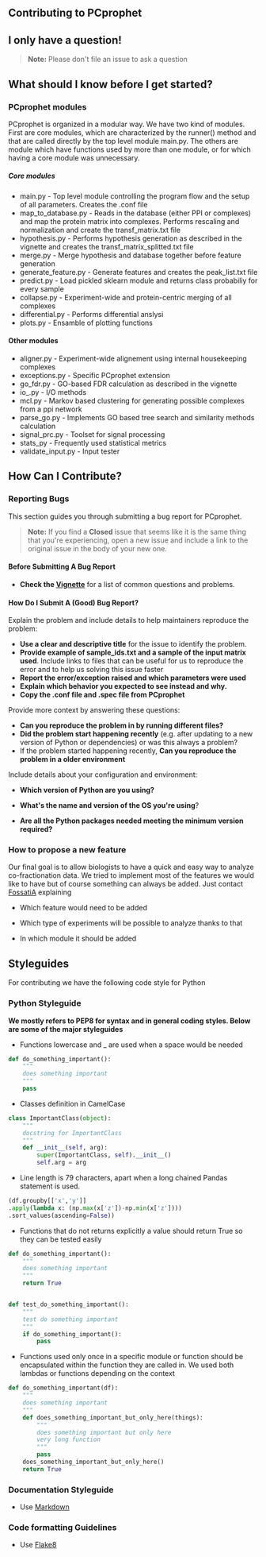 ## Contributing to PCprophet


## I only have a question!

> **Note:** Please don't file an issue to ask a question

## What should I know before I get started?

### PCprophet modules

PCprophet is organized in a modular way. We have two kind of modules. First are core modules, which are characterized by the runner() method and that are called directly by the top level module main.py.
The others are module which have functions used by more than one module, or for which having a core module was unnecessary.

##### Core modules

* main.py - Top level module controlling the program flow and the setup of all parameters. Creates the .conf file
* map_to_database.py - Reads in the database (either PPI or complexes) and map the protein matrix into complexes. Performs rescaling and normalization and create the transf_matrix.txt file
* hypothesis.py - Performs hypothesis generation as described in the vignette and creates the transf_matrix_splitted.txt file
* merge.py - Merge hypothesis and database together before feature generation
* generate_feature.py - Generate features and creates the peak_list.txt file
* predict.py - Load pickled sklearn module and returns class probabiliy for every sample
* collapse.py - Experiment-wide and protein-centric merging of all complexes
* differential.py - Performs differential anslysi
* plots.py - Ensamble of plotting functions

#### Other modules

* aligner.py - Experiment-wide alignement using internal housekeeping complexes
* exceptions.py - Specific PCprophet extension
* go_fdr.py - GO-based FDR calculation as described in the vignette
* io_.py - I/O methods
* mcl.py - Markov based clustering for generating possible complexes from a ppi network
* parse_go.py - Implements GO based tree search and similarity methods calculation
* signal_prc.py - Toolset for signal processing
* stats_py - Frequently used statistical metrics
* validate_input.py - Input tester


## How Can I Contribute?

### Reporting Bugs

This section guides you through submitting a bug report for PCprophet.


> **Note:** If you find a **Closed** issue that seems like it is the same thing that you're experiencing, open a new issue and include a link to the original issue in the body of your new one.

#### Before Submitting A Bug Report

* **Check the [Vignette](https://discuss.atom.io/c/faq)** for a list of common questions and problems.


#### How Do I Submit A (Good) Bug Report?


Explain the problem and include details to help maintainers reproduce the problem:

* **Use a clear and descriptive title** for the issue to identify the problem.
* **Provide example of sample_ids.txt and a sample of the input matrix used**. Include links to files that can be useful for us to reproduce the error and to help us solving this issue faster
* **Report the error/exception raised and which parameters were used**
* **Explain which behavior you expected to see instead and why.**
* **Copy the .conf file and .spec file from PCprophet**

Provide more context by answering these questions:

* **Can you reproduce the problem in by running different files?**
* **Did the problem start happening recently** (e.g. after updating to a new version of Python or dependencies) or was this always a problem?
* If the problem started happening recently, **Can you reproduce the problem in a older environment**

Include details about your configuration and environment:

* **Which version of Python are you using?**

* **What's the name and version of the OS you're using**?
* **Are all the Python packages needed meeting the minimum version required?**

### How to propose a new feature

Our final goal is to allow biologists to have a quick and easy way to analyze co-fractionation data. We tried to implement most of the features we would like to have but of course something can always be added. Just contact [FossatiA](https://github.com/fossatiA) explaining

* Which feature would need to be added

* Which type of experiments will be possible to analyze thanks to that

* In which module it should be added

## Styleguides

For contributing we have the following code style for Python

### Python Styleguide

**We mostly refers to PEP8 for syntax and in general coding styles. Below are some of the major styleguides**

* Functions lowercase and _ are used when a space would be needed


```python
def do_something_important():
    """
    does something important
    """
    pass
```

* Classes definition in CamelCase


```python
class ImportantClass(object):
    """
    docstring for ImportantClass
    """
    def __init__(self, arg):
        super(ImportantClass, self).__init__()
        self.arg = arg
```


* Line length is 79 characters, apart when a long chained Pandas statement is used.

```python
(df.groupby[['x','y']]
.apply(lambda x: (np.max(x['z'])-np.min(x['z'])))
.sort_values(ascending=False))
```


* Functions that do not returns explicitly a value should return True
so they can be tested easily

```python
def do_something_important():
    """
    does something important
    """
    return True


def test_do_something_important():
    """
    test do something important
    """
    if do_something_important():
        pass
```
* Functions used only once in a specific module or function should be encapsulated within the function they are called in. We used both lambdas or functions depending on the context

```python
def do_something_important(df):
    """
    does something important
    """
    def does_something_important_but_only_here(things):
        """
        does something important but only here
        very long function
        """
        pass
    does_something_important_but_only_here()
    return True

```


### Documentation Styleguide

* Use [Markdown](https://daringfireball.net/projects/markdown)


### Code formatting Guidelines

* Use [Flake8](https://pypi.org/project/flake8/)
